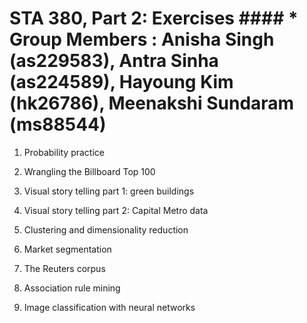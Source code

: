 # STA 380, Part 2: Exercises #### * Group Members : Anisha Singh (as229583), Antra Sinha (as224589), Hayoung Kim (hk26786), Meenakshi Sundaram (ms88544)


1. Probability practice

2. Wrangling the Billboard Top 100

3. Visual story telling part 1: green buildings

4. Visual story telling part 2: Capital Metro data

5. Clustering and dimensionality reduction

6. Market segmentation

7. The Reuters corpus

8. Association rule mining

9. Image classification with neural networks
